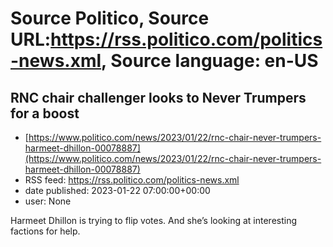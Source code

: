 # Source Politico, Source URL:https://rss.politico.com/politics-news.xml, Source language: en-US

## RNC chair challenger looks to Never Trumpers for a boost
 - [https://www.politico.com/news/2023/01/22/rnc-chair-never-trumpers-harmeet-dhillon-00078887](https://www.politico.com/news/2023/01/22/rnc-chair-never-trumpers-harmeet-dhillon-00078887)
 - RSS feed: https://rss.politico.com/politics-news.xml
 - date published: 2023-01-22 07:00:00+00:00
 - user: None

Harmeet Dhillon is trying to flip votes. And she’s looking at interesting factions for help.
